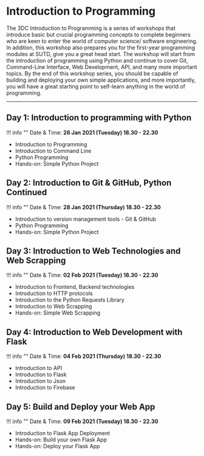 # Introduction to Programming

The 3DC Introduction to Programming is a series of workshops that introduce basic but crucial programming concepts to complete beginners who are keen to enter the world of computer science/ software engineering. In addition, this workshop also prepares you for the first-year programming modules at SUTD, give you a great head start. The workshop will start from the introduction of programming using Python and continue to cover Git, Command-Line Interface, Web Development, API, and many more important topics. By the end of this workshop series, you should be capable of building and deploying your own simple applications, and more importantly, you will have a great starting point to self-learn anything in the world of programming.

--- 

## Day 1: Introduction to programming with Python 

!!! info ""
    Date & Time: **26 Jan 2021 (Tuesday) 18.30 - 22.30**

-	Introduction to Programming 
-	Introduction to Command Line 
-	Python Programming 
-	Hands-on: Simple Python Project

## Day 2: Introduction to Git & GitHub, Python Continued 

!!! info ""
    Date & Time: **28 Jan 2021 (Thursday) 18.30 - 22.30**

-	Introduction to version management tools - Git & GitHub
-	Python Programming 
-	Hands-on: Simple Python Project


## Day 3: Introduction to Web Technologies and Web Scrapping 

!!! info ""
    Date & Time: **02 Feb 2021 (Tuesday) 18.30 - 22.30**

-	Introduction to Frontend, Backend technologies 
-	Introduction to HTTP protocols
-	Introduction to the Python Requests Library 
-	Introduction to Web Scrapping  
-	Hands-on: Simple Web Scrapping  

## Day 4: Introduction to Web Development with Flask  

!!! info ""
    Date & Time: **04 Feb 2021 (Thursday) 18.30 - 22.30**

-	Introduction to API
-	Introduction to Flask 
-	Introduction to Json
-	Introduction to Firebase

## Day 5: Build and Deploy your Web App  

!!! info ""
    Date & Time: **09 Feb 2021 (Tuesday) 18.30 - 22.30**

-	Introduction to Flask App Deployment 
-	Hands-on: Build your own Flask App
-	Hands-on: Deploy your Flask App